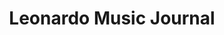 ---
layout: none
title: Leonardo Music Journal
description: "Article Manuscript <br> Peer Reviewer (2023)"
img: assets/collaborations/reviewer/leonardo.jpeg
importance: 100
permalink:  collaborations/#
category: reviewer
---